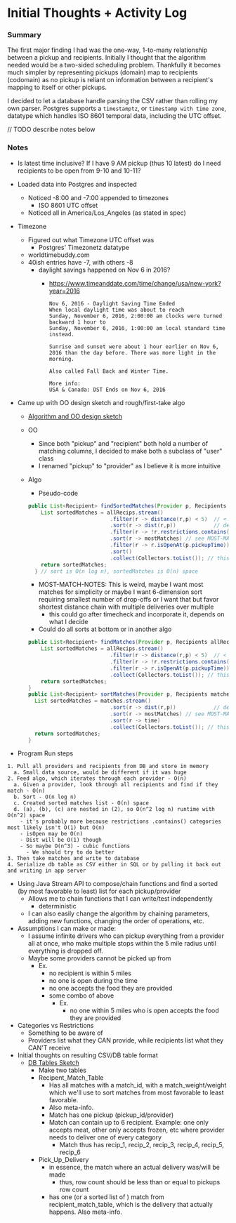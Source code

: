 # Initial Thoughts + Activity Log

### Summary

The first major finding I had was the one-way, 1-to-many relationship between a pickup and recipients. Initially I thought that the algorithm needed would be a two-sided scheduling problem. Thankfully it becomes much simpler by representing pickups (domain) map to recipients (codomain) as no pickup is reliant on information between a recipient's mapping to itself or other pickups.

I decided to let a database handle parsing the CSV rather than rolling my own parser. Postgres supports a ```timestamptz```, or ```timestamp with time zone```, datatype which handles ISO 8601 temporal data, including the UTC offset.

// TODO describe notes below

### Notes

- Is latest time inclusive? If I have 9 AM pickup (thus 10 latest) do I need recipients to be open from 9-10 and 10-11?
- Loaded data into Postgres and inspected
  - Noticed -8:00 and -7:00 appended to timezones
    - ISO 8601 UTC offset
  - Noticed all in America/Los_Angeles (as stated in spec)
- Timezone
  - Figured out what Timezone UTC offset was
    - Postgres' Timezonetz datatype
  - worldtimebuddy.com
  - 40ish entries have -7, with others -8
    - daylight savings happened on Nov 6 in 2016?
      - https://www.timeanddate.com/time/change/usa/new-york?year=2016
       
        ```
        Nov 6, 2016 - Daylight Saving Time Ended
        When local daylight time was about to reach
        Sunday, November 6, 2016, 2:00:00 am clocks were turned backward 1 hour to
        Sunday, November 6, 2016, 1:00:00 am local standard time instead.

        Sunrise and sunset were about 1 hour earlier on Nov 6, 2016 than the day before. There was more light in the morning.

        Also called Fall Back and Winter Time.

        More info:
        USA & Canada: DST Ends on Nov 6, 2016
        ```
        
- Came up with OO design sketch and rough/first-take algo
  - [Algorithm and OO design sketch](docs/img/initial_oo_algo_sketch.jpg)
  - OO
    - Since both "pickup" and "recipient" both hold a number of matching columns, I decided to make both a subclass of "user" class
    - I renamed "pickup" to "provider" as I believe it is more intuitive
  - Algo
    - Pseudo-code
    
    ```java
    public List<Recipient> findSortedMatches(Provider p, Recipients allRecips) { // allRecips = rs if FP
        List sortedMatches = allRecips.stream()
                              .filter(r -> distance(r,p) < 5)  // < or <=, and will have to impl dist fn
                              .sort(r -> dist(r,p))            // descending
                              .filter(r -> !r.restrictions.contains(p.categories)) // Struct will be diff
                              .sort(r -> mostMatches) // see MOST-MATCH-NOTES
                              .filter(r -> r.isOpenAt(p.pickupTime)) // will have to impl isOpen
                              .sort()
                              .collect(Collectors.toList()); // this is how I go from stream -> list
        return sortedMatches;
      } // sort is O(n log n), sortedMatches is O(n) space
      ```
    
      - MOST-MATCH-NOTES: This is weird, maybe I want most matches for simplicity or maybe I want 6-dimension sort requiring smallest number of drop-offs or I want that but favor shortest distance chain with multiple deliveries over multiple
        - this could go after timecheck and incorporate it, depends on what I decide
      - Could do all sorts at bottom or in another algo
      
      ```java
      public List<Recipient> findMatches(Provider p, Recipients allRecips) { // allRecips = rs if FP
          List sortedMatches = allRecips.stream()
                                .filter(r -> distance(r,p) < 5)  // < or <=, and will have to impl dist fn
                                .filter(r -> !r.restrictions.contains(p.categories)) // Struct will be diff
                                .filter(r -> r.isOpenAt(p.pickupTime)) // will have to impl isOpen
                                .collect(Collectors.toList()); // this is how I go from stream -> list
          return sortedMatches;
      }
      public List<Recipient> sortMatches(Provider p, Recipients matches) { // allRecips = rs if FP
        List sortedMatches = matches.stream()
                                .sort(r -> dist(r,p))            // descending
                                .sort(r -> mostMatches) // see MOST-MATCH-NOTES
                                .sort(r -> time)
                                .collect(Collectors.toList()); // this is how I go from stream -> list
        return sortedMatches;
      }
      ```
      
- Program Run steps

```
1. Pull all providers and recipients from DB and store in memory
  a. Small data source, would be different if it was huge
2. Feed algo, which iterates through each provider - O(n)
  a. Given a provider, look through all recipients and find if they match - O(n)
  b. Sort - O(n log n)
  c. Created sorted matches list - O(n) space
  d. (a), (b), (c) are nested in (2), so O(n^2 log n) runtime with O(n^2) space
    - it's probably more because restrictions .contains() categories most likely isn't O(1) but O(n)
    - isOpen may be O(n)
    - Dist will be O(1) though
    - So maybe O(n^3) - cubic functions
      - We should try to do better
3. Then take matches and write to database
4. Serialize db table as CSV either in SQL or by pulling it back out and writing in app server
```

  - Using Java Stream API to compose/chain functions and find a sorted (by most favorable to least) list for each pickup/provider
    - Allows me to chain functions that I can write/test independently
      - deterministic
    - I can also easily change the algorithm by chaining parameters, adding new functions, changing the order of operations, etc.
  - Assumptions I can make or made:
    - I assume infinite drivers who can pickup everything from a provider all at once, who make multiple stops within the 5 mile radius until everything is dropped off.
    - Maybe some providers cannot be picked up from
      - Ex.
        - no recipient is within 5 miles
        - no one is open during the time
        - no one accepts the food they are provided
        - some combo of above
          - Ex.
            - no one within 5 miles who is open accepts the food they are provided
- Categories vs Restrictions
  - Something to be aware of
  - Providers list what they CAN provide, while recipients list what they CAN'T receive
- Initial thoughts on resulting CSV/DB table format
  - [DB Tables Sketch](docs/img/initial_db_sketch.jpg)
    - Make two tables
    - Recipent_Match_Table
      - Has all matches with a match_id, with a match_weight/weight which we'll use to sort matches from most favorable to least favorable.
      - Also meta-info.
      - Match has one pickup (pickup_id/provider)
      - Match can contain up to 6 recipient. Example: one only accepts meat, other only accepts frozen, etc where provider needs to deliver one of every category
        - Match thus has recip_1, recip_2, recip_3, recip_4, recip_5, recip_6
    - Pick_Up_Delivery
      - in essence, the match where an actual delivery was/will be made
        - thus, row count should be less than or equal to pickups row count
      - has one (or a sorted list of ) match from recipient_match_table, which is the delivery that actually happens. Also meta-info.
